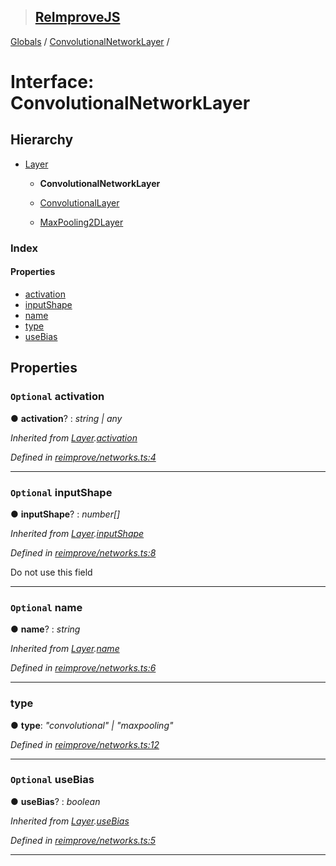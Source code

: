 > ## [ReImproveJS](../README.md)

[Globals](../globals.md) / [ConvolutionalNetworkLayer](convolutionalnetworklayer.md) /

# Interface: ConvolutionalNetworkLayer

## Hierarchy

* [Layer](layer.md)

  * **ConvolutionalNetworkLayer**

  * [ConvolutionalLayer](convolutionallayer.md)

  * [MaxPooling2DLayer](maxpooling2dlayer.md)

### Index

#### Properties

* [activation](convolutionalnetworklayer.md#optional-activation)
* [inputShape](convolutionalnetworklayer.md#optional-inputshape)
* [name](convolutionalnetworklayer.md#optional-name)
* [type](convolutionalnetworklayer.md#type)
* [useBias](convolutionalnetworklayer.md#optional-usebias)

## Properties

### `Optional` activation

● **activation**? : *string | any*

*Inherited from [Layer](layer.md).[activation](layer.md#optional-activation)*

*Defined in [reimprove/networks.ts:4](https://github.com/DevSide/ReImproveJS/blob/2368b25/src/reimprove/networks.ts#L4)*

___

### `Optional` inputShape

● **inputShape**? : *number[]*

*Inherited from [Layer](layer.md).[inputShape](layer.md#optional-inputshape)*

*Defined in [reimprove/networks.ts:8](https://github.com/DevSide/ReImproveJS/blob/2368b25/src/reimprove/networks.ts#L8)*

Do not use this field

___

### `Optional` name

● **name**? : *string*

*Inherited from [Layer](layer.md).[name](layer.md#optional-name)*

*Defined in [reimprove/networks.ts:6](https://github.com/DevSide/ReImproveJS/blob/2368b25/src/reimprove/networks.ts#L6)*

___

###  type

● **type**: *"convolutional" | "maxpooling"*

*Defined in [reimprove/networks.ts:12](https://github.com/DevSide/ReImproveJS/blob/2368b25/src/reimprove/networks.ts#L12)*

___

### `Optional` useBias

● **useBias**? : *boolean*

*Inherited from [Layer](layer.md).[useBias](layer.md#optional-usebias)*

*Defined in [reimprove/networks.ts:5](https://github.com/DevSide/ReImproveJS/blob/2368b25/src/reimprove/networks.ts#L5)*

___